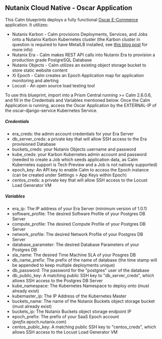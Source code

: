 ## Nutanix Cloud Native - Oscar Application
This Calm blueprints deploys a fully functional [Oscar E-Commerce](http://oscarcommerce.com/) application.  It utilizes:
* Nutanix Karbon - Calm provisions Deployments, Services, and Jobs onto a Nutanix Karbon Kubernetes cluster (the Karbon cluster in question is required to have MetalLB installed, see [this blog post](https://next.nutanix.com/blog-40/utilizing-metallb-to-provide-loadbalancer-services-for-nutanix-karbon-32966) for more info)
* Nutanix Era - Calm makes REST API calls into Nutanix Era to provision a production grade PostgreSQL Database
* Nutanix Objects - Calm utilizes an existing object storage bucket to store static website content
* Xi Epoch - Calm creates an Epoch Application map for application monitoring and alerting
* Locust - An open source load testing tool 

To use this blueprint, import into a Prism Central running >= Calm 2.6.0.6, and fill in the Credentials and Variables mentioned below.  Once the Calm Application is running, access the Oscar Application by the EXTERNAL-IP of the oscar-django-service Kubernetes Service.

##### Credentials
* era_creds: the admin account credentials for your Era Server
* db_server_creds: a private key that will allow SSH access to the Era provisioned Database
* buckets_creds: your Nutanix Objects username and password
* kube_creds: your Karbon Kubernetes admin account and password (needed to create a Job which seeds application data, as Calm Kubernetes support is Tech Preview and a Job is not natively supported)
* epoch_key: An API key to enable Calm to access the Epoch instance (can be created under Settings > App Keys within Epoch)
* centos_creds: a private key that will allow SSH access to the Locust Load Generator VM

##### Variables
* era_ip: The IP address of your Era Server (minimum version of 1.0.1)
* software_profile: The desired Software Profile of your Postgres DB Server
* compute_profile: The desired Compute Profile of your Postgres DB Server
* network_profile: The desired Network Profile of your Postgres DB Server
* database_parameter: The desired Database Parameters of your Postgres DB
* sla_name: The desired Time Machine SLA of your Posgres DB
* db_name_prefix: The prefix of the name of database (the time stamp will be appended to keep multiple deployments unique)
* db_password: The password for the "postgres" user of the database
* db_public_key: A matching public SSH key to "db_server_creds", which allows SSH access to the Postgres DB Server
* kube_namespace: The Kubernetes Namespace to deploy onto (must already exist)
* kubemaster_ip: The IP Address of the Kubernetes Master
* buckets_name: The name of the Nutanix Buckets object storage bucket (must already exist)
* buckets_ip: The Nutanix Buckets object storage endpoint IP
* epoch_prefix: The prefix of your SaaS Epoch account (*prefix*.epoch.nutanix.com)
* centos_public_key: A matching public SSH key to "centos_creds", which allows SSH access to the Locust Load Generator VM
